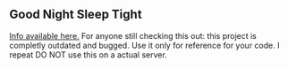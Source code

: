 ## Good Night Sleep Tight
[Info available here.](https://dev.bukkit.org/projects/good-night-sleep-tight)
For anyone still checking this out: this project is completly outdated and bugged. Use it only for reference for your code. I repeat DO NOT use this on a actual server.
